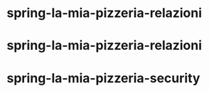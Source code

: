 # spring-la-mia-pizzeria-relazioni
# spring-la-mia-pizzeria-relazioni
# spring-la-mia-pizzeria-security
